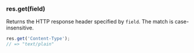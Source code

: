 <h3 id='res.get'>res.get(field)<span class="avaibility"></span> <span class="deprecated"></span></h3>

Returns the HTTP response header specified by `field`.
The match is case-insensitive.

```js
res.get('Content-Type');
// => "text/plain"
```
